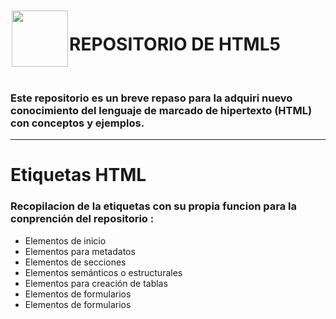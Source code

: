 <img src="https://cdn.iconscout.com/icon/free/png-256/free-html5-41-1175209.png" style="width: 90px; height: 90px; margin: 2px;" align="left" >

<h1> REPOSITORIO DE HTML5 </h1> <br>

### Este repositorio es un breve repaso para la adquiri nuevo conocimiento del lenguaje de marcado de hipertexto (HTML) con conceptos y ejemplos.

***
# Etiquetas HTML
### Recopilacion de la etiquetas con su propia funcion para la conprención del repositorio : 
 
-  Elementos de inicio
-  Elementos para metadatos
-  Elementos de secciones
-  Elementos semánticos o estructurales
-  Elementos para creación de tablas
-  Elementos de formularios
-  Elementos de formularios


